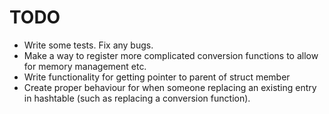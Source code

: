 TODO
====

* Write some tests. Fix any bugs.
* Make a way to register more complicated conversion functions to allow for memory management etc.
* Write functionality for getting pointer to parent of struct member
* Create proper behaviour for when someone replacing an existing entry in hashtable (such as replacing a conversion function).
